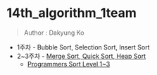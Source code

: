 # 14th_algorithm_1team

> Author : Dakyung Ko

- 1주차 - Bubble Sort, Selection Sort, Insert Sort
- 2~3주차 - [Merge Sort, Quick Sort, Heap Sort](./yapp14th-study/src/w2)
    - [Programmers Sort Level 1~3](./yapp14th-study/src/w1/solution)

